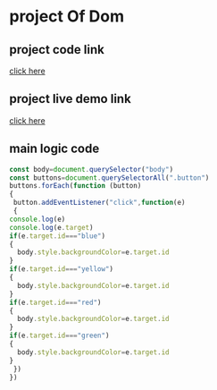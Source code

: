 # project Of Dom

## project code  link
[click here](https://stackblitz.com/edit/js-kgqapy?file=index.js)

## project live demo link
[click here](https://js-kgqapy.stackblitz.io)

## main logic code
```javascript
const body=document.querySelector("body")
const buttons=document.querySelectorAll(".button")
buttons.forEach(function (button)
{
 button.addEventListener("click",function(e)
 {
console.log(e)
console.log(e.target)
if(e.target.id==="blue")
{
  body.style.backgroundColor=e.target.id
}
if(e.target.id==="yellow")
{
  body.style.backgroundColor=e.target.id
}
if(e.target.id==="red")
{
  body.style.backgroundColor=e.target.id
}
if(e.target.id==="green")
{
  body.style.backgroundColor=e.target.id
}
 })
})







```
